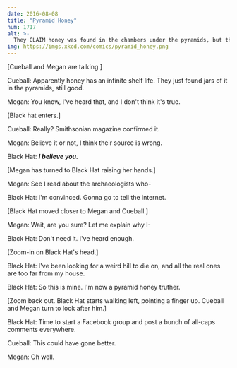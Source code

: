 ```yaml
---
date: 2016-08-08
title: "Pyramid Honey"
num: 1717
alt: >-
  They CLAIM honey was found in the chambers under the pyramids, but this conspiracy goes all the way to the TOP, where the GIANT EYE is!
img: https://imgs.xkcd.com/comics/pyramid_honey.png
---
```

[Cueball and Megan are talking.]

Cueball: Apparently honey has an infinite shelf life. They just found jars of it in the pyramids, still good.

Megan: You know, I've heard that, and I don't think it's true.

[Black hat enters.]

Cueball: Really? Smithsonian magazine confirmed it.

Megan: Believe it or not, I think their source is wrong.

Black Hat: ***I believe you.***

[Megan has turned to Black Hat raising her hands.]

Megan: See I read about the archaeologists who-

Black Hat: I'm convinced. Gonna go to tell the internet.

[Black Hat moved closer to Megan and Cueball.]

Megan: Wait, are you sure? Let me explain why I-

Black Hat: Don't need it. I've heard enough.

[Zoom-in on Black Hat's head.]

Black Hat: I've been looking for a weird hill to die on, and all the real ones are too far from my house.

Black Hat: So this is mine. I'm now a pyramid honey truther.

[Zoom back out. Black Hat starts walking left, pointing a finger up. Cueball and Megan turn to look after him.]

Black Hat: Time to start a Facebook group and post a bunch of all-caps comments everywhere.

Cueball: This could have gone better.

Megan: Oh well.